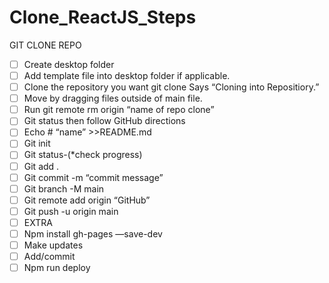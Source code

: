 # Clone_ReactJS_Steps

GIT CLONE REPO

- [ ] Create desktop folder
- [ ] Add template file into desktop folder if applicable.
- [ ] Clone the repository you want git clone Says “Cloning into Repositiory.”
- [ ] Move by dragging files outside of main file.
- [ ] Run git remote rm origin “name of repo clone”
- [ ] Git status then follow GitHub directions
- [ ] Echo # “name” >>README.md
- [ ] Git init
- [ ] Git status-(*check progress)
- [ ] Git add .
- [ ] Git commit -m “commit message”
- [ ] Git branch -M main
- [ ] Git remote add origin “GitHub”
- [ ] Git push -u origin main
- [ ] EXTRA
- [ ] Npm install gh-pages —save-dev
- [ ] Make updates
- [ ] Add/commit
- [ ] Npm run deploy
